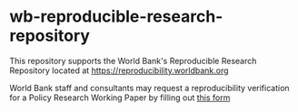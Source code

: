 # wb-reproducible-research-repository
This repository supports the World Bank's Reproducible Research Repository located at https://reproducibility.worldbank.org

World Bank staff and consultants may request a reproducibility verification for a Policy Research Working Paper by filling out [this form](https://forms.microsoft.com/pages/responsepage.aspx?id=wP6iMWsmZ0y1bieW2PWcNrmJ5E3rTOJFhD9z9QXtUf1UMVFIQUYyNEVLQ0FRWFBEOU5SRFI5MVpKMi4u)
